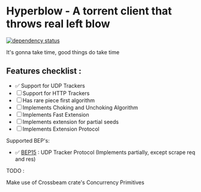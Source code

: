 # Hyperblow - A torrent client that throws real left blow

[![dependency status](https://deps.rs/repo/github/rishadbaniya/hyperblow/status.svg)](https://deps.rs/repo/github/rishadbaniya/hyperblow)


It's gonna take time, good things do take time

## Features checklist :

- ✅ Support for UDP Trackers
- ☐ Support for HTTP Trackers
- ☐ Has rare piece first algorithm
- ☐ Implements Choking and Unchoking Algorithm
- ☐ Implements Fast Extension
- ☐ Implements extension for partial seeds
- ☐ Implements Extension Protocol

Supported BEP's:

- ✅ [BEP15](http://www.bittorrent.org/beps/bep_0015.html) : UDP Tracker Protocol (Implements partially, except scrape req and res)


TODO : 

Make use of Crossbeam crate's Concurrency Primitives

